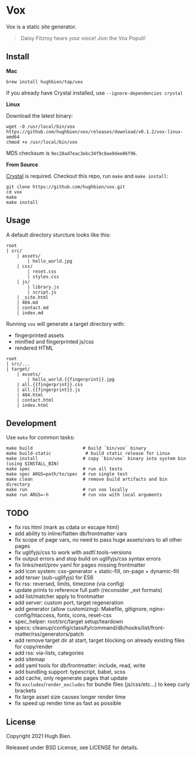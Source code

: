# Vox

Vox is a static site generator.

> Daisy Fitzroy hears your voice! Join the Vox Populi!

## Install

**Mac**

```
brew install hughbien/tap/vox
```

If you already have Crystal installed, use `--ignore-dependencies crystal`

**Linux**

Download the latest binary:

```
wget -O /usr/local/bin/vox https://github.com/hughbien/vox/releases/download/v0.1.2/vox-linux-amd64
chmod +x /usr/local/bin/vox
```

MD5 checksum is `9ec28ad7eac3ebc34f9c8ae9dee06f96`.

**From Source**

[Crystal](https://crystal-lang.org) is required. Checkout this repo, run `make` and `make install`:

```
git clone https://github.com/hughbien/vox.git
cd vox
make
make install
```

## Usage

A default directory sturcture looks like this:

```
root
| src/
    | assets/
        | hello_world.jpg
    | css/
        | reset.css
        | styles.css
    | js/
        | library.js
        | script.js
    | _site.html
    | 404.md
    | contact.md
    | index.md
```

Running `vox` will generate a target directory with:

* fingerprinted assets
* minified and fingerprinted js/css
* rendered HTML

```
root
| src/...
| target/
    | assets/
        | hello_world.{{fingerprint}}.jpg
    | all.{{fingerprint}}.css
    | all.{{fingerprint}}.js
    | 404.html
    | contact.html
    | index.html
```

## Development

Use `make` for common tasks:

```
make build                   # build `bin/vox` binary
make build-static             # build static release for Linux
make install                 # copy `bin/vox` binary into system bin (using $INSTALL_BIN)
make spec                    # run all tests
make spec ARGS=path/to/spec  # run single test
make clean                   # remove build artifacts and bin directory
make run                     # run vox locally
make run ARGS=-h             # run vox with local arguments
```

## TODO

* fix rss html (mark as cdata or escape html)
* add ability to inline/flatten db/frontmatter vars
* fix scope of page vars, no need to pass huge assets/vars to all other pages
* fix uglifyjs/css to work with asdf/.tools-versions 
* fix output errors and stop build on uglifyjs/css syntax errors
* fix links/next/prev yaml for pages missing frontmatter
* add icon system: css-generator + static-fill, on-page + dynamic-fill
* add terser (sub-uglifyjs) for ES6
* fix rss: reversed, limits, timezone (via config)
* update prints to reference full path (reconsider _ext formats)
* add list/matcher apply to frontmatter
* add server: custom port, target regeneration
* add generator (allow customizing): Makefile, gitignore, nginx-config/htaccess, fonts, icons, reset-css
* spec_helper: root/src/target setup/teardown
* specs: cleanup/config/classify/command/db/hooks/list/front-matter/rss/generators/patch
* add remove target dir at start, target blocking on already existing files for copy/render
* add rss: via-lists, categories
* add sitemap
* add yaml tools for db/frontmatter: include, read, write
* add bundling support: typescript, babel, scss
* add cache, only regenerate pages that update
* fix `excludes`/`render_excludes` for bundle files (js/css/etc...) to keep curly brackets
* fix large asset size causes longer render time
* fix speed up render time as fast as possible

## License

Copyright 2021 Hugh Bien.

Released under BSD License, see LICENSE for details.
